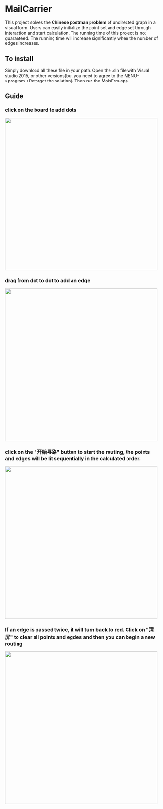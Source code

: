 # MailCarrier
This project solves the **Chinese postman problem** of undirected graph in a visual form. Users can easily initialize the point set and edge set through interaction and start calculation. The running time of this project is not guaranteed. The running time will increase significantly when the number of edges increases.

## To install
Simply download all these file in your path. Open the .sln file with Visual studio 2015, or other versions(but you need to agree to the MENU->program->Retarget the solution). 
Then run the MainFrm.cpp
## Guide
### click on the board to add dots
<image src = "https://github.com/LiuJiawenn/MailCarrier/assets/124513316/2112a8b4-d7b5-4528-a0bf-6d5028737ea9" style = "width:500px" ><image/>

### drag from dot to dot to add an edge
<image src = "https://github.com/LiuJiawenn/MailCarrier/assets/124513316/9cdd58a6-2c73-4295-9d6e-0173414dbea5" style = "width:500px" ><image/>

### click on the "开始寻路" button to start the routing, the points and edges will be lit sequentially in the calculated order.
<image src = "https://github.com/LiuJiawenn/MailCarrier/assets/124513316/29a1a1bd-7f89-4531-a2a0-94e3fb55a1cf" style = "width:500px" ><image/>

### If an edge is passed twice, it will turn back to red. Click on "清屏" to clear all points and egdes and then you can begin a new routing
<image src = "https://github.com/LiuJiawenn/MailCarrier/assets/124513316/93f63151-151a-4e1f-83ad-453c815b66dc" style = "width:500px" ><image/>
